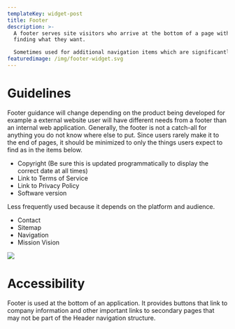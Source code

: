 ```yaml
---
templateKey: widget-post
title: Footer
description: >-
  A footer serves site visitors who arrive at the bottom of a page without
  finding what they want.

  Sometimes used for additional navigation items which are significantly less important global items but yet need to be there (i.e., terms of service or privacy policies).
featuredimage: /img/footer-widget.svg
---
```

# **Guidelines**

Footer guidance will change depending on the product being developed for example a external website user will have different needs from a footer than an internal web application. Generally, the footer is not a catch-all for anything you do not know where else to put. Since users rarely make it to the end of pages, it should be minimized to only the things users expect to find as in the items below.

* Copyright (Be sure this is updated programmatically to display the correct date at all times)
* Link to Terms of Service
* Link to Privacy Policy
* Software version

Less frequently used because it depends on the platform and audience.

* Contact
* Sitemap
* Navigation
* Mission Vision

![](/img/footer-.png)

# **Accessibility**

Footer is used at the bottom of an application. It provides buttons that link to company information and other important links to secondary pages that may not be part of the Header navigation structure.